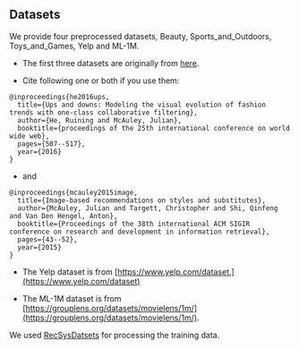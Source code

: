 ## Datasets

We provide four preprocessed datasets, Beauty, Sports_and_Outdoors, Toys_and_Games, Yelp and ML-1M.

- The first three datasets are originally from [here](http://jmcauley.ucsd.edu/data/amazon/index.html).

- Cite following one or both if you use them:

```
@inproceedings{he2016ups,
  title={Ups and downs: Modeling the visual evolution of fashion trends with one-class collaborative filtering},
  author={He, Ruining and McAuley, Julian},
  booktitle={proceedings of the 25th international conference on world wide web},
  pages={507--517},
  year={2016}
}
```
- and
```
@inproceedings{mcauley2015image,
  title={Image-based recommendations on styles and substitutes},
  author={McAuley, Julian and Targett, Christopher and Shi, Qinfeng and Van Den Hengel, Anton},
  booktitle={Proceedings of the 38th international ACM SIGIR conference on research and development in information retrieval},
  pages={43--52},
  year={2015}
}
```

- The Yelp dataset is from [https://www.yelp.com/dataset.](https://www.yelp.com/dataset)

- The ML-1M dataset is from [https://grouplens.org/datasets/movielens/1m/](https://grouplens.org/datasets/movielens/1m/).

We used [RecSysDatsets](https://github.com/RUCAIBox/RecSysDatasets) for processing the training data.



